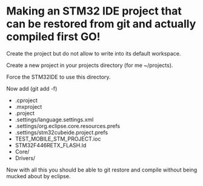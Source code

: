 # Making an STM32 IDE project that can be restored from git and actually compiled first GO!


Create the project but do not allow to write into its default workspace.

Create a new project in your projects directory (for me ~/projects).

Force the STM32IDE to use this directory.


Now add (git add -f)

* .cproject
* .mxproject
* .project
* .settings/language.settings.xml
* .settings/org.eclipse.core.resources.prefs
* .settings/stm32cubeide.project.prefs
* TEST_MOBILE_STM_PROJECT.ioc
* STM32F446RETX_FLASH.ld
* Core/
* Drivers/


Now with all this you should be able to git restore and compile 
without being mucked about by eclipse.





